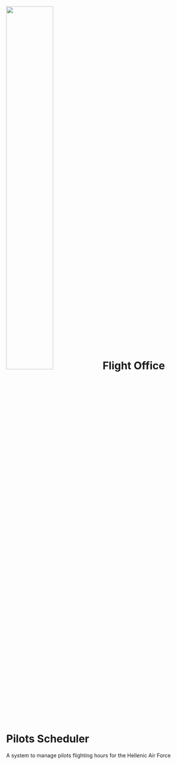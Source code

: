 #  <img src="https://user-images.githubusercontent.com/20220057/156535164-c99ee17d-7b28-454f-b39a-9614c1f528a6.png" width="50%" height="50%"> Flight Office Pilots Scheduler
 A system to manage pilots flighting hours for the Hellenic Air Force

